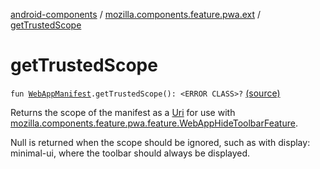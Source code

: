 [android-components](../index.md) / [mozilla.components.feature.pwa.ext](index.md) / [getTrustedScope](./get-trusted-scope.md)

# getTrustedScope

`fun `[`WebAppManifest`](../mozilla.components.concept.engine.manifest/-web-app-manifest/index.md)`.getTrustedScope(): <ERROR CLASS>?` [(source)](https://github.com/mozilla-mobile/android-components/blob/master/components/feature/pwa/src/main/java/mozilla/components/feature/pwa/ext/WebAppManifest.kt#L58)

Returns the scope of the manifest as a [Uri](#) for use
with [mozilla.components.feature.pwa.feature.WebAppHideToolbarFeature](../mozilla.components.feature.pwa.feature/-web-app-hide-toolbar-feature/index.md).

Null is returned when the scope should be ignored, such as with display: minimal-ui,
where the toolbar should always be displayed.


